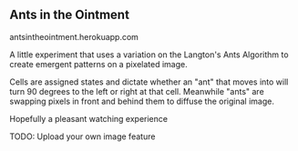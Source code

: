 ## Ants in the Ointment

antsintheointment.herokuapp.com

A little experiment that uses a variation on the Langton's Ants Algorithm to create emergent patterns on a pixelated image.  

Cells are assigned states and dictate whether an "ant" that moves into will turn 90 degrees to the left or right at that cell.  Meanwhile "ants" are swapping pixels in front and behind them to diffuse the original image.

Hopefully a pleasant watching experience

TODO:  Upload your own image feature
